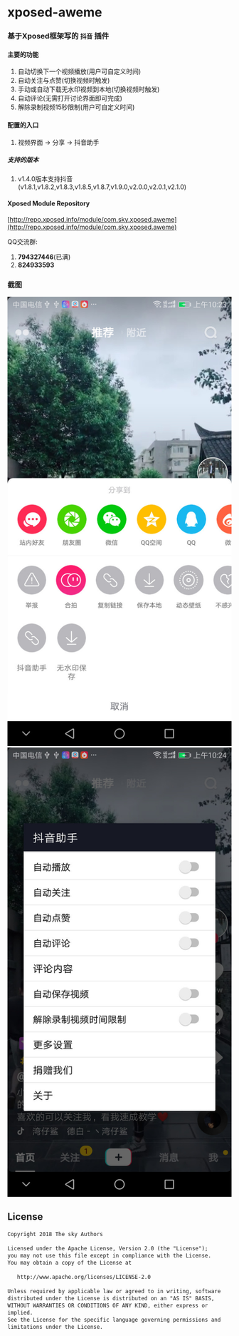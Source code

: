 # xposed-aweme

### 基于Xposed框架写的 `抖音` 插件

#### 主要的功能
1. 自动切换下一个视频播放(用户可自定义时间)
2. 自动关注与点赞(切换视频时触发)
3. 手动或自动下载无水印视频到本地(切换视频时触发)
4. 自动评论(无需打开讨论界面即可完成)
5. 解除录制视频15秒限制(用户可自定义时间)

#### 配置的入口
1. 视频界面 -> 分享 -> 抖音助手

##### 支持的版本
1. v1.4.0版本支持抖音(v1.8.1,v1.8.2,v1.8.3,v1.8.5,v1.8.7,v1.9.0,v2.0.0,v2.0.1,v2.1.0)

#### Xposed Module Repository
[http://repo.xposed.info/module/com.sky.xposed.aweme](http://repo.xposed.info/module/com.sky.xposed.aweme)


QQ交流群: 
1. __794327446__(已满) 
2. __824933593__

### 截图
![截图](screenshot/device-2018-06-15-102342.jpg)
![截图](screenshot/device-2018-06-15-102407.jpg)

## License

    Copyright 2018 The sky Authors

    Licensed under the Apache License, Version 2.0 (the "License");
    you may not use this file except in compliance with the License.
    You may obtain a copy of the License at

       http://www.apache.org/licenses/LICENSE-2.0

    Unless required by applicable law or agreed to in writing, software
    distributed under the License is distributed on an "AS IS" BASIS,
    WITHOUT WARRANTIES OR CONDITIONS OF ANY KIND, either express or implied.
    See the License for the specific language governing permissions and
    limitations under the License.

